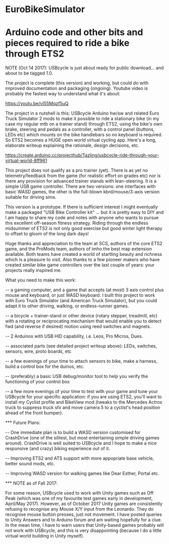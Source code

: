 # EuroBikeSimulator
# Arduino code and other bits and pieces required to ride a bike through ETS2

NOTE (Oct 14 2017):  USBcycle is just about ready for public download... and about to be tagged 1.0.

The project is complete (this version) and working, but could do with improved documentation
and packaging (ongoing).  Youtube video is probably the fastest way to understand what it's about:

https://youtu.be/vI55Mqzf5uQ

The project in a nutshell is this:  USBcycle Arduino hw/sw and related Euro Truck Simulator 2
mods to make it possible to ride a stationary bike (in my case my regular mtb on a trainer stand) through 
ETS2, using the bike's own brake, steering and pedals as a controller, with a control panel (buttons, LEDs 
etc) which mounts on the bike handlebars so no keyboard is required.  So ETS2 becomes a HUGE open world 
virtual cycling app.  Here's a long, elaborate writeup explaining the rationale, design decisions, etc.

https://create.arduino.cc/projecthub/Tazling/usbcycle-ride-through-your-virtual-world-8ff961

This project does not qualify as a pro trainer (yet).  There is as yet no telemetry/feedback from
the game (for realistic effort on grades etc) nor is there any provision for advanced trainer stands
with lean-steering.  It is a simple USB game controller.  There are two versions:  one interfaces with
basic WASD games, the other is the full-blown kbrd/mouse/3-axis version suitable for driving sims.

This version is a prototype.  If there is sufficient interest I might eventually make a packaged 
"USB Bike Controller kit" ... but it is pretty easy to DIY and I am happy to share my code and notes with
anyone who wants to pursue this excellent off-season fitness strategy.  Riding through the endless
midsummer of ETS2 is not only good exercise but good winter light therapy to offset to gloom of the long
dark days!

Huge thanks and appreciation to the team at SCS, authors of the core ETS2 game, and the ProMods team,
authors of imho the best map extension available.  Both teams have created a world of startling beauty
and richness which is a pleasure to visit.  Also thanks to a few pioneer makers who have created similar
bike game controllers over the last couple of years:  your projects really inspired me.

What you need to make this work:

-- a gaming computer, and a game that accepts (at most) 3 axis control plus mouse and keyboard, or just 
WASD keyboard.  I built this project to work with Euro Truck Simulator (and American Truck Simulator), 
but you could adapt it to other driving, walking, or endless-runner games.

-- a bicycle + trainer-stand or other device (rotary stepper, treadmill, etc) with a rotating or reciprocating 
mechanism that would enable you to detect fwd (and reverse if desired) motion using reed switches and magnets.

-- 2 Arduinos with USB HID capability, i.e. Leos, Pro Micros, Dues.

-- associated parts (see detailed project writeup above):   LEDs, switches, sensors, wire, proto boards, etc

-- a few evenings of your time to attach sensors to bike, make a harness, build a control box for the duinos, etc.

-- (preferably) a basic USB debug/monitor tool to help you verify the functioning of your control box

-- a few more evenings of your time to test with your game and tune your USBcycle for your specific application:
if you are using ETS2, you'll want to install my Cyclist profile and BikeView mod (tweaks to the Mercedes Actros
truck to suppress truck sfx and move camera 5 to a cyclist's head position ahead of the front bumper).


*** Future Plans:

-- One immediate plan is to build a WASD version customised for CrashDrive (one of the silliest, but most entertaining
simple driving games around).  CrashDrive is well suited to USBcycle and I hope to make a nice responsive (and crazy)
biking experience out of it.

-- Improving ETS2 and ATS support with more appopriate base vehicle, better sound mods, etc.

-- Improving WASD version for walking games like Dear Esther, Portal etc.


*** NOTE as of Fall 2017:

For some reason, USBcycle used to work with Unity games such as Off Peak (which was one of my favourite test games early
in development, April/May 2017).  However, as of October 2017 Unity games are consistently refusing to recognise any 
Mouse X/Y input from the Leonardo.  They do recognise mouse button presses, just not movement.  I have posted queries to
Unity Answers and to Arduino forum and am waiting hopefully for a clue.  In the mean time, I have to warn users that
Unity-based games probably will not work with USBcycle, and this is very disappointing (because I do a little virtual
world building in Unity myself).
